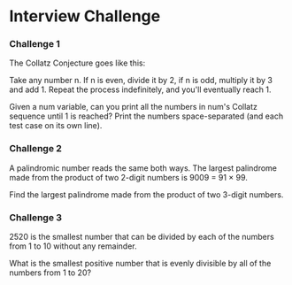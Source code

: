 # Interview Challenge


### Challenge 1

The Collatz Conjecture goes like this:

Take any number n. If n is even, divide it by 2, if n is odd, multiply it by 3 and add 1. Repeat the process indefinitely, and you'll eventually reach 1.

Given a num variable, can you print all the numbers in num's Collatz sequence until 1 is reached? Print the numbers space-separated (and each test case on its own line).

 

### Challenge 2

A palindromic number reads the same both ways. The largest palindrome made from the product of two 2-digit numbers is 9009 = 91 × 99.

Find the largest palindrome made from the product of two 3-digit numbers.

 

### Challenge 3

2520 is the smallest number that can be divided by each of the numbers from 1 to 10 without any remainder.

What is the smallest positive number that is evenly divisible by all of the numbers from 1 to 20?

